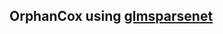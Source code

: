 ## **OrphanCox** using [glmsparsenet](https://www.bioconductor.org/packages/release/bioc/html/glmSparseNet.html)
